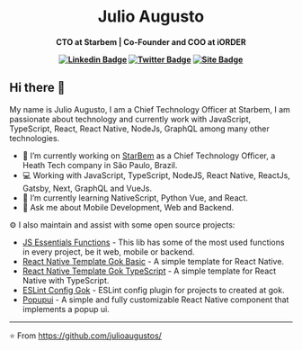 <p>
  <h1 align="center">Julio Augusto</h1>
  <h4 align="center">CTO at Starbem | Co-Founder and COO  at iORDER</>
</p>


[![Linkedin Badge](https://img.shields.io/badge/-LinkedIn-blue?style=flat&logo=LinkedIn&logoColor=white)](https://www.linkedin.com/in/julio-augusto)
[![Twitter Badge](https://img.shields.io/badge/-Twitter-1ca0f1?style=flat&logo=Twitter&logoColor=white)](https://twitter.com/Julio_Augusto_S)
[![Site Badge](https://img.shields.io/badge/-julioaugusto.dev-black?style=flat&logo=Web&logoColor=black)](https://julioaugusto.dev)

## Hi there 👋

My name is Julio Augusto, I am a Chief Technology Officer at Starbem, I am passionate about technology and currently work with JavaScript, TypeScript, React, React Native, NodeJs, GraphQL among many other technologies.


- 🔭 I’m currently working on [StarBem](https://starbem.app) as a Chief Technology Officer, a Heath Tech company in São Paulo, Brazil.
- 💻 Working with JavaScript, TypeScript, NodeJS, React Native, ReactJs, Gatsby, Next, GraphQL and VueJs.
- 🌱 I’m currently learning NativeScript, Python Vue, and React.
- 💬 Ask me about Mobile Development, Web and Backend.

⚙️ I also maintain and assist with some open source projects:
- [JS Essentials Functions](https://github.com/gok-dev/js-essentials-functions) - This lib has some of the most used functions in every project, be it web, mobile or backend.
- [React Native Template Gok Basic](https://github.com/gok-dev/react-native-template-gok-basic) - A simple template for React Native.
- [React Native Template Gok TypeScript](https://github.com/gok-dev/react-native-template-gok-typescript) - A simple template for React Native with TypeScript.
- [ESLint Config Gok](https://github.com/gok-dev/eslint-config-gok) - ESLint config plugin for projects to created at gok.
- [Popupui](https://github.com/RafaelAugustoS/react-native-popup-ui) - A simple and fully customizable React Native component that implements a popup ui.

---
⭐️ From https://github.com/julioaugustos/
